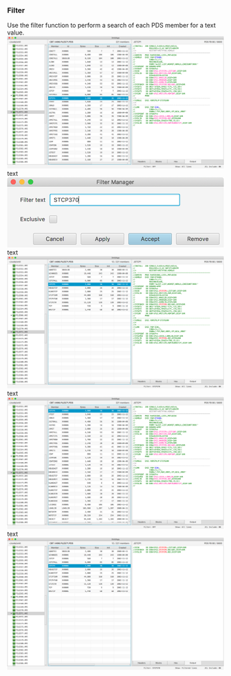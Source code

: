 ### Filter
Use the filter function to perform a search of each PDS member for a text value.  
![filter](xmit-filter-1.png?raw=true "filter")  
text  
<img src="xmit-filter-2.png" alt="filter" width="600"/>  
text  
![filter](xmit-filter-3.png?raw=true "filter")  
text  
![filter](xmit-filter-4.png?raw=true "filter")  
text  
![filter](xmit-filter-5.png?raw=true "filter")  
